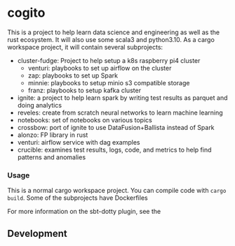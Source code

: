 # cogito

This is a project to help learn data science and engineering as well as the rust ecosystem.  It will
also use some scala3 and python3.10.  As a cargo workspace project, it will contain several subprojects:

- cluster-fudge: Project to help setup a k8s raspberry pi4 cluster
    - venturi: playbooks to set up airflow on the cluster
    - zap: playbooks to set up Spark
    - minnie: playbooks to setup minio s3 compatible storage
    - franz: playbooks to setup kafka cluster
- ignite: a project to help learn spark by writing test results as parquet and doing analytics
- reveles: create from scratch neural networks to learn machine learning
- notebooks: set of notebooks on various topics
- crossbow: port of ignite to use DataFusion+Ballista instead of Spark
- alonzo: FP library in rust
- venturi: airflow service with dag examples
- crucible: examines test results, logs, code, and metrics to help find patterns and anomalies

### Usage

This is a normal cargo workspace project. You can compile code with `cargo build`.  Some of the subprojects have Dockerfiles 

For more information on the sbt-dotty plugin, see the

## Development


